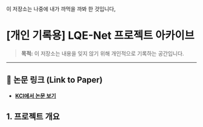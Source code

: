이 저장소는 나중에 내가 까먹을 까봐 한 것입니다,

# [개인 기록용] LQE-Net 프로젝트 아카이브

> **목적:** 이 저장소는 내용을 잊지 않기 위해 개인적으로 기록하는 공간입니다.

---

## 🔗 논문 링크 (Link to Paper)

* **[KCI에서 논문 보기](https://www.kci.go.kr/kciportal/ci/sereArticleSearch/ciSereArtiView.kci?sereArticleSearchBean.artiId=ART003162331)**

## 1. 프로젝트 개요


